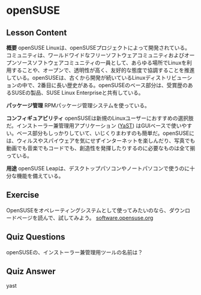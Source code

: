 # openSUSE

## Lesson Content

<b>概要</b>
openSUSE Linuxは、openSUSEプロジェクトによって開発されている。コミュニティは、ワールドワイドなフリーソフトウェアコミュニティおよびオープンソースソフトウェアコミュニティの一員として、あらゆる場所でLinuxを利用することや、オープンで、透明性が高く、友好的な態度で協調することを推進している。openSUSEは、古くから開発が続いているLinuxディストリビューションの中で、2番目に長い歴史がある。openSUSEのベース部分は、受賞歴のあるSUSEの製品、SUSE Linux Enterpriseと共有している。

<b>パッケージ管理</b>
RPMパッケージ管理システムを使っている。

<b>コンフィギュアビリティ</b>
openSUSEは新規のLinuxユーザーにおすすめの選択肢だ。インストーラー兼管理用アプリケーション (<a href="http://yast.github.io/">YaST</a>) はGUIベースで使いやすい。ベース部分もしっかりしていて、いじくりまわすのも簡単だ。openSUSEには、ウィルスやスパイウェアを気にせずインターネットを楽しんだり、写真でも動画でも音楽でもコードでも、創造性を発揮したりするのに必要なものは全て揃っている。

<b>用途</b>
openSUSE Leapは、デスクトップパソコンやノートパソコンで使うのに十分な機能を備えている。

## Exercise

OpenSUSEをオペレーティングシステムとして使ってみたいのなら、ダウンロードページを読んで、試してみよう。 <a href='https://software.opensuse.org/'>software.opensuse.org</a>

## Quiz Questions

openSUSEの、インストーラー兼管理用ツールの名前は？

## Quiz Answer

yast
